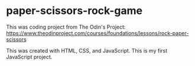 # paper-scissors-rock-game
This was coding project from The Odin's Project: https://www.theodinproject.com/courses/foundations/lessons/rock-paper-scissors

This was created with HTML, CSS, and JavaScript. This is my first JavaScript project.
